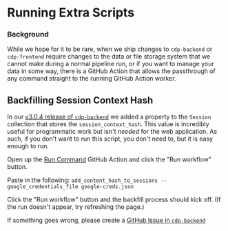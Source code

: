 # Running Extra Scripts

### Background

While we hope for it to be rare, when we ship changes to `cdp-backend` or `cdp-frontend`
require changes to the data or file storage system that we cannot make during a normal
pipeline run, or if you want to manage your data in some way, there is a GitHub Action
that allows the passthrough of any command straight to the running GitHub Action
worker.

## Backfilling Session Context Hash

In our [v3.0.4 release of `cdp-backend`](https://github.com/CouncilDataProject/cdp-backend/releases/tag/v3.0.4)
we added a property to the `Session` collection that stores the `session_context_hash`.
This value is incredibly useful for programmatic work but isn't _needed_ for the
web application. As such, if you don't want to run this script, you don't need to,
but it is easy enough to run.

Open up the [Run Command](https://github.com/CouncilDataProject/long-beach/actions/workflows/run-script.yml)
GitHub Action and click the "Run workflow" button.

Paste in the following: `add_content_hash_to_sessions --google_credentials_file google-creds.json`

Click the "Run workflow" button and the backfill process should kick off.
(If the run doesn't appear, try refreshing the page.)

If something goes wrong, please create a
[GitHub Issue in `cdp-backend`](https://github.com/CouncilDataProject/cdp-backend/issues)
